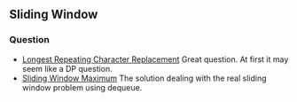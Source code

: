 ## Sliding Window
### Question
 - [Longest Repeating Character Replacement](LongestRepeatingCharacterReplacement.java) Great question. At first it may seem like a DP question.
 - [Sliding Window Maximum](SlidingWindowMaximum.java) The solution dealing with the real sliding window problem using dequeue.
